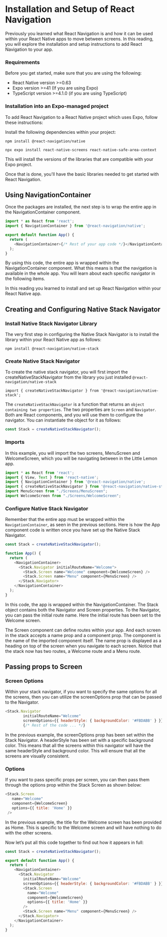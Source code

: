 # Installation and Setup of React Navigation
Previously you learned what React Navigation is and how it can be used within your React Native apps to move between screens. In this reading, you will explore the installation and setup instructions to add React Navigation to your app.

### Requirements
Before you get started, make sure that you are using the following:
- React Native version >=0.63 
- Expo version >=41 (If you are using Expo) 
- TypeScript version >=4.1.0 (if you are using TypeScript) 

### Installation into an Expo-managed project
To add React Navigation to a React Native project which uses Expo, follow these instructions:

Install the following dependencies within your project:
```
npm install @react-navigation/native

npx expo install react-native-screens react-native-safe-area-context
```
This will install the versions of the libraries that are compatible with your Expo project. 

Once that is done, you'll have the basic libraries needed to get started with React Navigation.

## Using NavigationContainer
Once the packages are installed, the next step is to wrap the entire app in the NavigationContainer component.
```js
import * as React from 'react';
import { NavigationContainer } from '@react-navigation/native';

export default function App() {
  return (
    <NavigationContainer>{/* Rest of your app code */}</NavigationContainer>
  );
}
```
By using this code, the entire app is wrapped within the NavigationContainer component. What this means is that the navigation is available in the whole app. You will learn about each specific navigator in the following items.

In this reading you learned to install and set up React Navigation within your React Native app.

## Creating and Configuring Native Stack Navigator

### Install Native Stack Navigator Library
The very first step in configuring the Native Stack Navigator is to install the library within your React Native app as follows:
```
npm install @react-navigation/native-stack
```

### Create Native Stack Navigator
To create the native stack navigator, you will first import the createNativeStackNavigator from the library you just installed  `@react-navigation/native-stack` 
```
import { createNativeStackNavigator } from '@react-navigation/native-stack';
```

The `createNativeStackNavigator` is a function that returns an `object containing two properties`. The two properties are `Screen` and `Navigator`. Both are React components, and you will use them to configure the navigator. You can instantiate the object for it as follows:
```js
const Stack = createNativeStackNavigator();
```

### Imports 
In this example, you will import the two screens, MenuScreen and WelcomeScreen, which you will be navigating between in the Little Lemon app.
```js
import * as React from 'react';
import { View, Text } from 'react-native';
import { NavigationContainer } from '@react-navigation/native';
import { createNativeStackNavigator } from '@react-navigation/native-stack';
import MenuScreen from "./Screens/MenuScreen";
import WelcomeScreen from "./Screens/WelcomeScreen";
```

### Configure Native Stack Navigator
Remember that the entire app must be wrapped within the `NavigationContainer`, as seen in the previous sections. Here is how the App component code is written once you have set up the Native Stack Navigator.
```js
const Stack = createNativeStackNavigator();

function App() {
  return (
    <NavigationContainer>
      <Stack.Navigator initialRouteName="Welcome">
        <Stack.Screen name="Welcome" component={WelcomeScreen} />
        <Stack.Screen name="Menu" component={MenuScreen} />
      </Stack.Navigator>
    </NavigationContainer>
  );
}
```
In this code, the app is wrapped within the NavigationContainer. The Stack object contains both the Navigator and Screen properties. To the Navigator, you can pass the initial route name. Here the initial route has been set to the Welcome screen.

The Screen component can define routes within your app. And each screen in the stack accepts a name prop and a component prop. The component is the name of the imported component itself. The name prop is displayed as a heading on top of the screen when you navigate to each screen. Notice that the stack now has two routes, a Welcome route and a Menu route.

## Passing props to Screen
### Screen Options
Within your stack navigator, if you want to specify the same options for all the screens, then you can utilize the screenOptions prop that can be passed to the Navigator.
```js
<Stack.Navigator
        initialRouteName="Welcome"
        screenOptions={{ headerStyle: { backgroundColor: '#FBDABB' } }}>
        {/* Rest of the code ... */}
```
In the previous example, the screenOptions prop has been set within the Stack Navigator. A headerStyle has been set with a specific background color. This means that all the screens within this navigator will have the same headerStyle and background color. This will ensure that all the screens are visually consistent.
### Options
If you want to pass specific props per screen, you can then pass them through the options prop within the Stack Screen as shown below:
```js
<Stack.Screen
   name="Welcome"
   component={WelcomeScreen}
   options={{ title: 'Home' }}
 />
```
In the previous example, the title for the Welcome screen has been provided as Home. This is specific to the Welcome screen and will have nothing to do with the other screens.

Now let’s put all this code together to find out how it appears in full:
```js
const Stack = createNativeStackNavigator();

export default function App() {
  return (
    <NavigationContainer>
      <Stack.Navigator
        initialRouteName="Welcome"
        screenOptions={{ headerStyle: { backgroundColor: '#FBDABB' } }}>
        <Stack.Screen
          name="Welcome"
          component={WelcomeScreen}
          options={{ title: 'Home' }}
        />
        <Stack.Screen name="Menu" component={MenuScreen} />
      </Stack.Navigator>
    </NavigationContainer>
  );
}
```